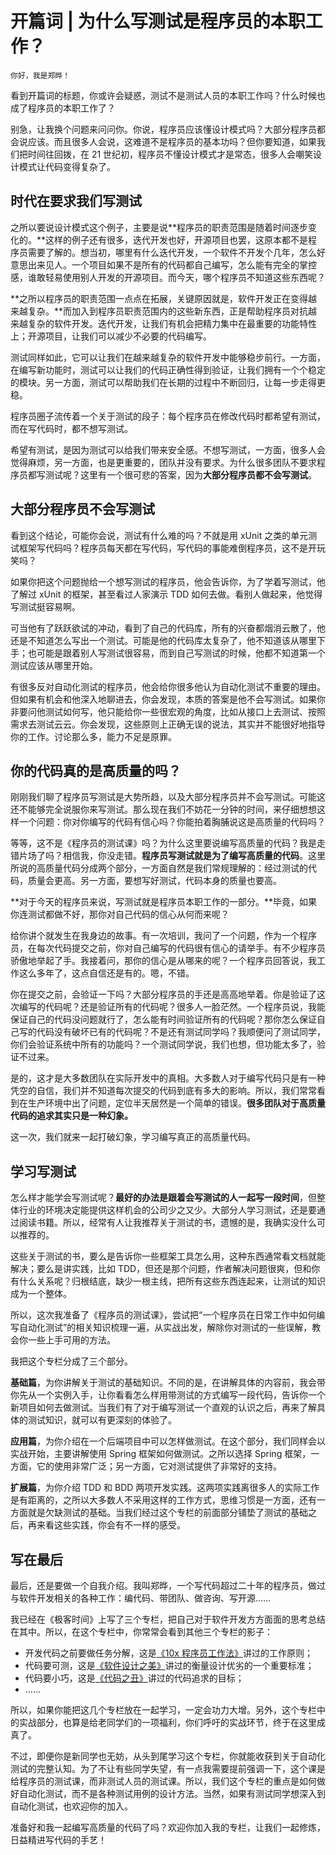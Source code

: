 # 开篇词 | 为什么写测试是程序员的本职工作？

    你好，我是郑晔！

看到开篇词的标题，你或许会疑惑，测试不是测试人员的本职工作吗？什么时候也成了程序员的本职工作了？

别急，让我换个问题来问问你。你说，程序员应该懂设计模式吗？大部分程序员都会说应该。而且很多人会说，这难道不是程序员的基本功吗？但你要知道，如果我们把时间往回拨，在 21 世纪初，程序员不懂设计模式才是常态，很多人会嘲笑设计模式让代码变得复杂了。

## 时代在要求我们写测试

之所以要说设计模式这个例子，主要是说**程序员的职责范围是随着时间逐步变化的。**这样的例子还有很多，迭代开发也好，开源项目也罢，这原本都不是程序员需要了解的。想当初，哪里有什么迭代开发，一个软件不开发个几年，怎么好意思出来见人。一个项目如果不是所有的代码都自己编写，怎么能有完全的掌控感，谁敢轻易使用别人开发的开源项目。而今天，哪个程序员不知道这些东西呢？

**之所以程序员的职责范围一点点在拓展，关键原因就是，软件开发正在变得越来越复杂。**而加入到程序员职责范围内的这些新东西，正是帮助程序员对抗越来越复杂的软件开发。迭代开发，让我们有机会把精力集中在最重要的功能特性上；开源项目，让我们可以减少不必要的代码编写。

测试同样如此，它可以让我们在越来越复杂的软件开发中能够稳步前行。一方面，在编写新功能时，测试可以让我们的代码正确性得到验证，让我们拥有一个个稳定的模块。另一方面，测试可以帮助我们在长期的过程中不断回归，让每一步走得更稳。

程序员圈子流传着一个关于测试的段子：每个程序员在修改代码时都希望有测试，而在写代码时，都不想写测试。

希望有测试，是因为测试可以给我们带来安全感。不想写测试，一方面，很多人会觉得麻烦，另一方面，也是更重要的，团队并没有要求。为什么很多团队不要求程序员都写测试呢？这里有一个很可悲的答案，因为**大部分程序员都不会写测试**。

## 大部分程序员不会写测试

看到这个结论，可能你会说，测试有什么难的吗？不就是用 xUnit 之类的单元测试框架写代码吗？程序员每天都在写代码，写代码的事能难倒程序员，这不是开玩笑吗？

如果你把这个问题抛给一个想写测试的程序员，他会告诉你，为了学着写测试，他了解过 xUnit 的框架，甚至看过人家演示 TDD 如何去做。看别人做起来，他觉得写测试挺容易啊。

可当他有了跃跃欲试的冲动，看到了自己的代码库，所有的兴奋都烟消云散了，他还是不知道怎么写出一个测试。可能是他的代码库太复杂了，他不知道该从哪里下手；也可能是跟着别人写测试很容易，而到自己写测试的时候，他都不知道第一个测试应该从哪里开始。

有很多反对自动化测试的程序员，他会给你很多他认为自动化测试不重要的理由。但如果有机会和他深入地聊进去，你会发现，本质的答案是他不会写测试。如果你非要问他测试如何写，他只能给你一些很宏观的角度，比如从接口上去测试、按照需求去测试云云。你会发现，这些原则上正确无误的说法，其实并不能很好地指导你的工作。讨论那么多，能力不足是原罪。

## 你的代码真的是高质量的吗？

刚刚我们聊了程序员写测试是大势所趋，以及大部分程序员并不会写测试。可能这还不能够完全说服你来写测试。那么现在我们不妨花一分钟的时间，来仔细想想这样一个问题：你对你编写的代码有信心吗？你能拍着胸脯说这是高质量的代码吗？

等等，这不是《程序员的测试课》吗？为什么这里要说编写高质量的代码？我是走错片场了吗？相信我，你没走错。**程序员写测试就是为了编写高质量的代码**。这里所说的高质量代码分成两个部分，一方面自然是我们常规理解的：经过测试的代码，质量会更高。另一方面，要想写好测试，代码本身的质量也要高。

**对于今天的程序员来说，写测试就是程序员本职工作的一部分。**毕竟，如果你连测试都做不好，那你对自己代码的信心从何而来呢？

给你讲个就发生在我身边的故事。有一次培训，我问了一个问题，作为一个程序员，在每次代码提交之前，你对自己编写的代码很有信心的请举手。有不少程序员骄傲地举起了手。我接着问，那你的信心是从哪来的呢？一个程序员回答说，我工作这么多年了，这点自信还是有的。嗯，不错。

你在提交之前，会验证一下吗？大部分程序员的手还是高高地举着。你是验证了这次编写的代码呢？还是验证所有的代码呢？很多人一脸茫然。一个程序员说，我能保证自己的代码没问题就行了，怎么能有时间验证所有的代码呢？那你怎么保证自己写的代码没有破坏已有的代码呢？不是还有测试同学吗？我顺便问了测试同学，你们会验证系统中所有的功能吗？一个测试同学说，我们也想，但功能太多了，验证不过来。

是的，这才是大多数团队在实际开发中的真相。大多数人对于编写代码只是有一种凭空的自信，我们并不知道每次提交的代码到底有多大的影响。所以，我们常常看到在生产环境中出了问题，定位半天居然是一个简单的错误。**很多团队对于高质量代码的追求其实只是一种幻象。**

这一次，我们就来一起打破幻象，学习编写真正的高质量代码。

## 学习写测试

怎么样才能学会写测试呢？**最好的办法是跟着会写测试的人一起写一段时间**，但整体行业的环境决定能提供这样机会的公司少之又少。大部分人学习测试，还是要通过阅读书籍。所以，经常有人让我推荐关于测试的书，遗憾的是，我确实没什么可以推荐的。

这些关于测试的书，要么是告诉你一些框架工具怎么用，这种东西通常看文档就能解决；要么是讲实践，比如 TDD，但还是那个问题，作者解决问题很爽，但和你有什么关系呢？归根结底，缺少一根主线，把所有这些东西连起来，让测试的知识成为一个整体。

所以，这次我准备了《程序员的测试课》，尝试把“一个程序员在日常工作中如何编写自动化测试”的相关知识梳理一遍，从实战出发，解除你对测试的一些误解，教会你一些上手可用的方法。

我把这个专栏分成了三个部分。

**基础篇**，为你讲解关于测试的基础知识。不同的是，在讲解具体的内容前，我会带你先从一个实例入手，让你看看怎么样用带测试的方式编写一段代码，告诉你一个新项目如何去做测试。当我们有了对于编写测试一个直观的认识之后，再来了解具体的测试知识，就可以有更深刻的体验了。

**应用篇**，为你介绍在一个后端项目中可以怎样做测试。在这个部分，我们同样会以实战开始，主要讲解使用 Spring 框架如何做测试。之所以选择 Spring 框架，一方面，它的使用非常广泛；另一方面，它对测试提供了非常好的支持。

**扩展篇**，为你介绍 TDD 和 BDD 两项开发实践。这两项实践离很多人的实际工作是有距离的，之所以大多数人不采用这样的工作方式，思维习惯是一方面，还有一方面就是欠缺测试的基础。当我们经过这个专栏的前面部分铺垫了测试的基础之后，再来看这些实践，你会有不一样的感受。

## 写在最后

最后，还是要做一个自我介绍。我叫郑晔，一个写代码超过二十年的程序员，做过与软件开发相关的各种工作：编代码、带团队、做咨询、写开源……

我已经在《极客时间》上写了三个专栏，把自己对于软件开发方方面面的思考总结在其中。所以，在这个专栏中，你常常会看到其他三个专栏的影子：

*   开发代码之前要做任务分解，这是[《10x 程序员工作法》](https://time.geekbang.org/column/intro/100022301)讲过的工作原则；
*   代码要可测，这是[《软件设计之美》](https://time.geekbang.org/column/intro/100052601)讲过的衡量设计优劣的一个重要标准；
*   代码要小巧，这是[《代码之丑》](https://time.geekbang.org/column/intro/100068401)讲过的代码追求的目标；
*   ……

所以，如果你能把这几个专栏放在一起学习，一定会功力大增。另外，这个专栏中的实战部分，也算是给老同学们的一项福利，你们呼吁的实战环节，终于在这里成真了。

不过，即便你是新同学也无妨，从头到尾学习这个专栏，你就能收获到关于自动化测试的完整认知。为了不让有些同学失望，有一点我需要提前强调一下，这个课是给程序员的测试课，而非测试人员的测试课。所以，我们这个专栏的重点是如何做好自动化测试，而不是各种测试用例的设计方法。当然，如果有测试同学想深入到自动化测试，也欢迎你的加入。

准备好和我一起编写高质量的代码了吗？欢迎你加入我的专栏，让我们一起修炼，日益精进写代码的手艺！
    